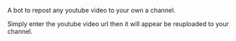 A bot to repost any youtube video to your own a channel.

Simply enter the youtube video url then it will appear be reuploaded to your channel.
